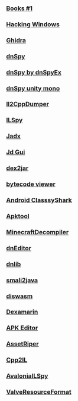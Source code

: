 ### [Books #1](https://github.com/buridan1999/Books)
### [Hacking Windows](https://github.com/mytechnotalent/Hacking-Windows)
### [Ghidra](https://github.com/NationalSecurityAgency/ghidra)
### [dnSpy](https://github.com/dnSpy/dnSpy)
### [dnSpy by dnSpyEx](https://github.com/dnSpyEx/dnSpy)
### [dnSpy unity mono](https://github.com/dnSpy/dnSpy-Unity-mono)
### [Il2CppDumper](https://github.com/Perfare/Il2CppDumper)
### [ILSpy](https://github.com/icsharpcode/ILSpy)
### [Jadx](https://github.com/skylot/jadx)
### [Jd Gui](https://github.com/java-decompiler/jd-gui)
### [dex2jar](https://github.com/pxb1988/dex2jar)
### [bytecode viewer](https://github.com/Konloch/bytecode-viewer)
### [Android ClasssyShark](https://github.com/google/android-classyshark)
### [Apktool](https://github.com/iBotPeaches/Apktool)
### [MinecraftDecompiler](https://github.com/MaxPixelStudios/MinecraftDecompiler)
### [dnEditor](https://github.com/ViRb3/dnEditor)
### [dnlib](https://github.com/0xd4d/dnlib)
### [smali2java](https://github.com/only52607/smali2java)
### [diswasm](https://github.com/wasmkit/diswasm)
### [Dexamarin](https://github.com/alexisegf/Dexamarin)
### [APK Editor](https://github.com/Auax/APK-Editor)
### [AssetRiper](https://github.com/AssetRipper/AssetRipper)
### [Cpp2IL](https://github.com/SamboyCoding/Cpp2IL)
### [AvaloniaILSpy](https://github.com/icsharpcode/AvaloniaILSpy)
### [ValveResourceFormat](https://github.com/ValveResourceFormat/ValveResourceFormat)
### []()
### []()
### []()
### []()
### []()
### []()
### []()
### []()
### []()
### []()
### []()
### []()
### []()
### []()
